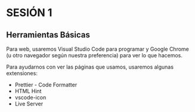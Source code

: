# SESIÓN 1
## Herramientas Básicas
Para web, usaremos Visual Studio Code para programar y Google Chrome (u otro navegador según nuestra preferencia) para ver lo que hacemos.

Para ayudarnos con ver las páginas que usamos, usaremos algunas extensiones:
- Prettier - Code Formatter
- HTML Hint
- vscode-icon
- Live Server

